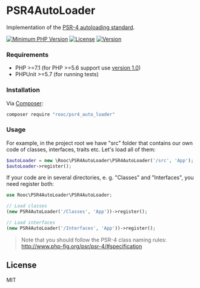 # PSR4AutoLoader

Implementation of the [PSR-4 autoloading standard](http://www.php-fig.org/psr/psr-4/).

[![Minimum PHP Version](https://img.shields.io/badge/php-%3E%3D%207.1-8892BF.svg)](https://php.net/)
[![License](https://img.shields.io/badge/license-MIT-blue.svg)](https://opensource.org/licenses/MIT)
[![Version](https://img.shields.io/badge/version-2.0-brightgreen.svg)](https://github.com/roocster/psr4_auto_loader/)

### Requirements

 - PHP >=7.1 (for PHP >=5.6 support use [version 1.0](https://github.com/roocster/psr4_auto_loader/tree/v1))
 - PHPUnit >=5.7 (for running tests)

### Installation

Via [Composer](https://getcomposer.org/):

```sh
composer require "rooc/psr4_auto_loader"
```

### Usage

For example, in the project root we have "src" folder that contains our own code of classes, interfaces, traits etc. Let's load all of them:

```php
$autoLoader = new \Rooc\PSR4AutoLoader\PSR4AutoLoader('/src', 'App');
$autoLoader->register();
```

If your code are in several directories, e. g. "Classes" and "Interfaces", you need register both:

```php
use Rooc\PSR4AutoLoader\PSR4AutoLoader;

// Load classes
(new PSR4AutoLoader('/Classes', 'App'))->register();

// Load interfaces
(new PSR4AutoLoader('/Interfaces', 'App'))->register();
```

> Note that you should follow the PSR-4 class naming rules: http://www.php-fig.org/psr/psr-4/#specification

License
----

MIT